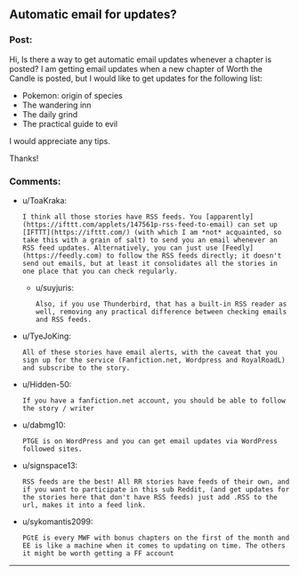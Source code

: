 ## Automatic email for updates?

### Post:

Hi, Is there a way to get automatic email updates whenever a chapter is posted? I am getting email updates when a new chapter of Worth the Candle is posted, but I would like to get updates for the following list:

* Pokemon: origin of species
* The wandering inn
* The daily grind
* The practical guide to evil

I would appreciate any tips.

Thanks!

### Comments:

- u/ToaKraka:
  ```
  I think all those stories have RSS feeds. You [apparently](https://ifttt.com/applets/147561p-rss-feed-to-email) can set up [IFTTT](https://ifttt.com/) (with which I am *not* acquainted, so take this with a grain of salt) to send you an email whenever an RSS feed updates. Alternatively, you can just use [Feedly](https://feedly.com) to follow the RSS feeds directly; it doesn't send out emails, but at least it consolidates all the stories in one place that you can check regularly.
  ```

  - u/suyjuris:
    ```
    Also, if you use Thunderbird, that has a built-in RSS reader as well, removing any practical difference between checking emails and RSS feeds.
    ```

- u/TyeJoKing:
  ```
  All of these stories have email alerts, with the caveat that you sign up for the service (Fanfiction.net, Wordpress and RoyalRoadL) and subscribe to the story.
  ```

- u/Hidden-50:
  ```
  If you have a fanfiction.net account, you should be able to follow the story / writer
  ```

- u/dabmg10:
  ```
  PTGE is on WordPress and you can get email updates via WordPress followed sites.
  ```

- u/signspace13:
  ```
  RSS feeds are the best! All RR stories have feeds of their own, and if you want to participate in this sub Reddit, (and get updates for the stories here that don't have RSS feeds) just add .RSS to the url, makes it into a feed link.
  ```

- u/sykomantis2099:
  ```
  PGtE is every MWF with bonus chapters on the first of the month and EE is like a machine when it comes to updating on time. The others it might be worth getting a FF account
  ```

---

